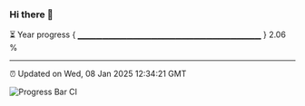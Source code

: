 ### Hi there 👋

⏳ Year progress { ▁▁▁▁▁▁▁▁▁▁▁▁▁▁▁▁▁▁▁▁▁▁▁▁▁▁▁▁▁▁ } 2.06 %

---

⏰ Updated on Wed, 08 Jan 2025 12:34:21 GMT

![Progress Bar CI](https://github.com/liununu/liununu/workflows/Progress%20Bar%20CI/badge.svg)
